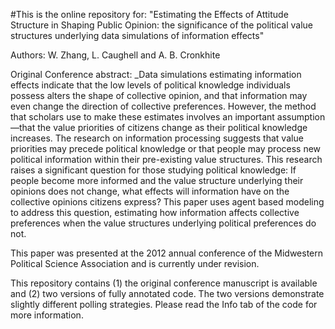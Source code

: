 #This is the online repository for: 
"Estimating the Effects of Attitude Structure in Shaping Public Opinion: the significance of the political value structures underlying data simulations of information effects"

Authors: W. Zhang, L. Caughell and A. B. Cronkhite

Original Conference abstract: _Data simulations estimating information effects indicate that the low levels of political knowledge individuals possess alters the shape of collective opinion, and that information may even change the direction of collective preferences.  However, the method that scholars use to make these estimates involves an important assumption—that the value priorities of citizens change as their political knowledge increases. The research on information processing suggests that value priorities may precede political knowledge or that people may process new political information within their pre-existing value structures. This research raises a significant question for those studying political knowledge: If people become more informed and the value structure underlying their opinions does not change, what effects will information have on the collective opinions citizens express?  This paper uses agent based modeling to address this question, estimating how information affects collective preferences when the value structures underlying political preferences do not.

This paper was presented at the 2012 annual conference of the Midwestern Political Science Association and is currently under revision.

This repository contains (1) the original conference manuscript is available and (2) two versions of fully annotated code. The two versions demonstrate slightly different polling strategies. Please read the Info tab of the code for more information.
